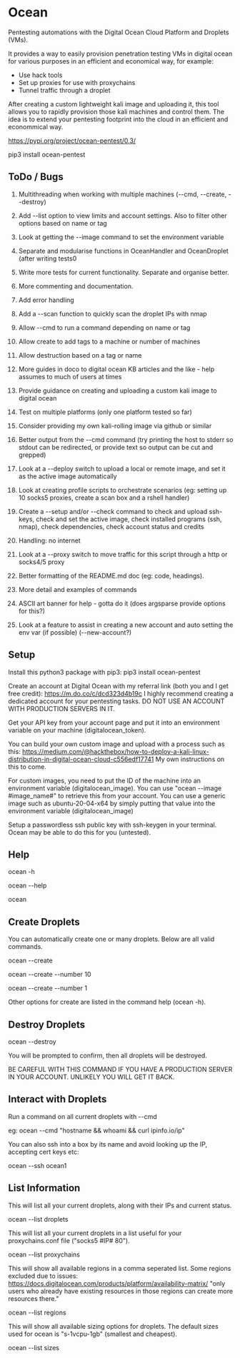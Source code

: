 Ocean
=====

Pentesting automations with the Digital Ocean Cloud Platform and Droplets (VMs).

It provides a way to easily provision penetration testing VMs in digital ocean for various purposes in an efficient and economical way, for example:
- Use hack tools
- Set up proxies for use with proxychains
- Tunnel traffic through a droplet

After creating a custom lightweight kali image and uploading it, this tool allows you to rapidly provision those kali machines and control them. The idea is to extend your pentesting footprint into the cloud in an efficient and econommical way.

https://pypi.org/project/ocean-pentest/0.3/

pip3 install ocean-pentest


ToDo / Bugs
-----------

1. Multithreading when working with multiple machines (--cmd, --create, --destroy)

2. Add --list option to view limits and account settings. Also to filter other options based on name or tag

3. Look at getting the --image command to set the environment variable

4. Separate and modularise functions in OceanHandler and OceanDroplet (after writing tests0

5. Write more tests for current functionality. Separate and organise better.

6. More commenting and documentation.

7. Add error handling

8. Add a --scan function to quickly scan the droplet IPs with nmap

9. Allow --cmd to run a command depending on name or tag

10. Allow create to add tags to a machine or number of machines

11. Allow destruction based on a tag or name

12. More guides in doco to digital ocean KB articles and the like - help assumes to much of users at times

13. Provide guidance on creating and uploading a custom kali image to digital ocean

14. Test on multiple platforms (only one platform tested so far)

15. Consider providing my own kali-rolling image via github or similar

16. Better output from the --cmd command (try printing the host to stderr so stdout can be redirected, or provide text so output can be cut and grepped)

17. Look at a --deploy switch to upload a local or remote image, and set it as the active image automatically 

18. Look at creating profile scripts to orchestrate scenarios (eg: setting up 10 socks5 proxies, create a scan box and a rshell handler)

19. Create a --setup and/or --check command to check and upload ssh-keys, check and set the active image, check installed programs (ssh, nmap), check dependencies, check account status and credits

20. Handling: no internet

21. Look at a --proxy switch to move traffic for this script through a http or socks4/5 proxy

22. Better formatting of the README.md doc (eg: code, headings).

23. More detail and examples of commands

24. ASCII art banner for help - gotta do it (does argsparse provide options for this?)

25. Look at a feature to assist in creating a new account and auto setting the env var (if possible) (--new-account?)


Setup
-----

Install this python3 package with pip3: pip3 install ocean-pentest

Create an account at Digital Ocean with my referral link (both you and I get free credit): https://m.do.co/c/dcd323d4b19c
I highly recommend creating a dedicated account for your pentesting tasks. DO NOT USE AN ACCOUNT WITH PRODUCTION SERVERS IN IT.

Get your API key from your account page and put it into an environment variable on your machine (digitalocean_token).

You can build your own custom image and upload with a process such as this: https://medium.com/@hackthebox/how-to-deploy-a-kali-linux-distribution-in-digital-ocean-cloud-c556edf17741
My own instructions on this to come.

For custom images, you need to put the ID of the machine into an environment variable (digitalocean_image). You can use "ocean --image #image_name#" to retrieve this from your account.
You can use a generic image such as ubuntu-20-04-x64 by simply putting that value into the environment variable (digitalocean_image)

Setup a passwordless ssh public key with ssh-keygen in your terminal. Ocean may be able to do this for you (untested).


Help
----

ocean -h

ocean --help

ocean


Create Droplets
----------------

You can automatically create one or many droplets. Below are all valid commands.

ocean --create

ocean --create --number 10

ocean --create --number 1

Other options for create are listed in the command help (ocean -h).


Destroy Droplets
----------------

ocean --destroy

You will be prompted to confirm, then all droplets will be destroyed.

BE CAREFUL WITH THIS COMMAND IF YOU HAVE A PRODUCTION SERVER IN YOUR ACCOUNT. UNLIKELY YOU WILL GET IT BACK.


Interact with Droplets
----------------------

Run a command on all current droplets with --cmd

eg: ocean --cmd "hostname && whoami && curl ipinfo.io/ip"

You can also ssh into a box by its name and avoid looking up the IP, accepting cert keys etc:

ocean --ssh ocean1


List Information
----------------

This will list all your current droplets, along with their IPs and current status.

ocean --list droplets

This will list all your current droplets in a list useful for your proxychains.conf file ("socks5 #IP# 80").

ocean --list proxychains

This will show all available regions in a comma seperated list.
Some regions excluded due to issues: https://docs.digitalocean.com/products/platform/availability-matrix/
"only users who already have existing resources in those regions can create more resources there."

ocean --list regions

This will show all available sizing options for droplets. The default sizes used for ocean is "s-1vcpu-1gb" (smallest and cheapest).

ocean --list sizes